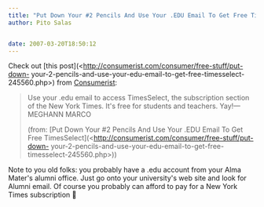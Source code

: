 ```yaml
---
title: "Put Down Your #2 Pencils And Use Your .EDU Email To Get Free TimesSelect"
author: Pito Salas


date: 2007-03-20T18:50:12
---
```




Check out [this post](<http://consumerist.com/consumer/free-stuff/put-down-
your-2-pencils-and-use-your-edu-email-to-get-free-timesselect-245560.php>)
from [Consumerist](<http://www.consumerist.com>):

> Use your .edu email to access TimesSelect, the subscription section of the
> New York Times. It's free for students and teachers. Yay!—MEGHANN MARCO
>
> (from: [Put Down Your #2 Pencils And Use Your .EDU Email To Get Free
> TimesSelect](<http://consumerist.com/consumer/free-stuff/put-down-
> your-2-pencils-and-use-your-edu-email-to-get-free-timesselect-245560.php>))

Note to you old folks: you probably have a .edu account from your Alma Mater's
alumni office. Just go onto your university's web site and look for Alumni
email. Of course you probably can afford to pay for a New York Times
subscription 🙂


